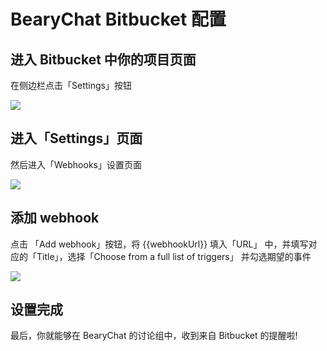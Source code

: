 # BearyChat Bitbucket 配置

## 进入 Bitbucket 中你的项目页面

在侧边栏点击「Settings」按钮

![](http://7jpt3p.com1.z0.glb.clouddn.com/FvwzgX0BAbSTZiPf8QR8_XEOWz9p)

## 进入「Settings」页面

然后进入「Webhooks」设置页面

![](http://7jpt3p.com1.z0.glb.clouddn.com/FlWpd3U3GeUmgytBE1yoRDc0XtA3)

## 添加 webhook

点击 「Add webhook」按钮，将 {{webhookUrl}} 填入「URL」 中，并填写对应的「Title」，选择「Choose from a full list of triggers」 并勾选期望的事件

![](http://7jpt3p.com1.z0.glb.clouddn.com/FrGiw0vezpn5ciLX_Qpa6I1DWot5)

## 设置完成

最后，你就能够在 BearyChat 的讨论组中，收到来自 Bitbucket 的提醒啦!
